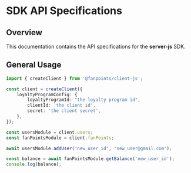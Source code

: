 # SDK API Specifications

## Overview

This documentation contains the API specifications for the **server-js** SDK.

## General Usage

```typescript
import { createClient } from '@fanpoints/client-js';

const client = createClient({
    loyaltyProgramConfig: {
        loyaltyProgramId: "the loyalty program id",
        clientId: 'the client id',
        secret: 'the client secret',
    },
});

const usersModule = client.users;
const fanPointsModule = client.fanPoints;

await usersModule.addUser('new_user_id', 'new_user@gmail.com');

const balance = await fanPointsModule.getBalance('new_user_id');
console.log(balance);
``````
